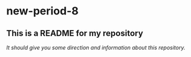 # new-period-8
## This is a README for my repository
*It should give you some direction and information about this repository.*
